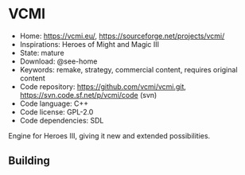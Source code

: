 # VCMI

- Home: https://vcmi.eu/, https://sourceforge.net/projects/vcmi/
- Inspirations: Heroes of Might and Magic III
- State: mature
- Download: @see-home
- Keywords: remake, strategy, commercial content, requires original content
- Code repository: https://github.com/vcmi/vcmi.git, https://svn.code.sf.net/p/vcmi/code (svn)
- Code language: C++
- Code license: GPL-2.0
- Code dependencies: SDL

Engine for Heroes III, giving it new and extended possibilities.

## Building
